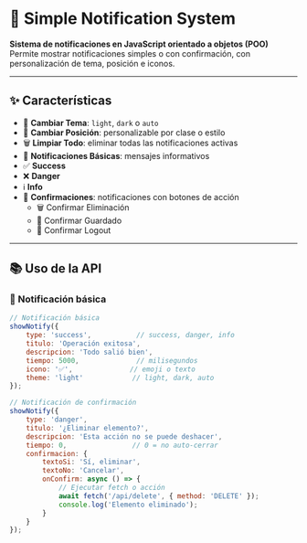 # 🔔 Simple Notification System

**Sistema de notificaciones en JavaScript orientado a objetos (POO)**  
Permite mostrar notificaciones simples o con confirmación, con personalización de tema, posición e iconos.

---

## ✨ Características

- 🌙 **Cambiar Tema**: `light`, `dark` o `auto`
- 📍 **Cambiar Posición**: personalizable por clase o estilo
- 🗑️ **Limpiar Todo**: eliminar todas las notificaciones activas
- 🎯 **Notificaciones Básicas**: mensajes informativos
- ✅ **Success**
- ❌ **Danger**
- ℹ️ **Info**
- 📝 **Confirmaciones**: notificaciones con botones de acción
  - 🗑️ Confirmar Eliminación
  - 💾 Confirmar Guardado
  - 🚪 Confirmar Logout

---

## 📚 Uso de la API

### 🔹 Notificación básica

```js
// Notificación básica
showNotify({
    type: 'success',           // success, danger, info
    titulo: 'Operación exitosa',
    descripcion: 'Todo salió bien',
    tiempo: 5000,              // milisegundos
    icono: '✅',              // emoji o texto
    theme: 'light'            // light, dark, auto
});

// Notificación de confirmación
showNotify({
    type: 'danger',
    titulo: '¿Eliminar elemento?',
    descripcion: 'Esta acción no se puede deshacer',
    tiempo: 0,                // 0 = no auto-cerrar
    confirmacion: {
        textoSi: 'Sí, eliminar',
        textoNo: 'Cancelar',
        onConfirm: async () => {
            // Ejecutar fetch o acción
            await fetch('/api/delete', { method: 'DELETE' });
            console.log('Elemento eliminado');
        }
    }
});
